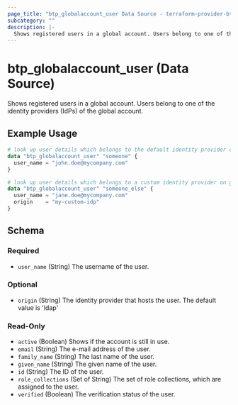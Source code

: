 ```yaml
---
page_title: "btp_globalaccount_user Data Source - terraform-provider-btp"
subcategory: ""
description: |-
  Shows registered users in a global account. Users belong to one of the identity providers (IdPs) of the global account.
---
```


# btp_globalaccount_user (Data Source)

Shows registered users in a global account. Users belong to one of the identity providers (IdPs) of the global account.

## Example Usage

```terraform
# look up user details which belongs to the default identity provider on global account level
data "btp_globalaccount_user" "someone" {
  user_name = "john.doe@mycompany.com"
}

# look up user details which belongs to a custom identity provider on global account level
data "btp_globalaccount_user" "someone_else" {
  user_name = "jane.doe@mycompany.com"
  origin    = "my-custom-idp"
}
```

<!-- schema generated by tfplugindocs -->
## Schema

### Required

- `user_name` (String) The username of the user.

### Optional

- `origin` (String) The identity provider that hosts the user. The default value is 'ldap'

### Read-Only

- `active` (Boolean) Shows if the account is still in use.
- `email` (String) The e-mail address of the user.
- `family_name` (String) The last name of the user.
- `given_name` (String) The given name of the user.
- `id` (String) The ID of the user.
- `role_collections` (Set of String) The set of role collections, which are assigned to the user.
- `verified` (Boolean) The verification status of the user.